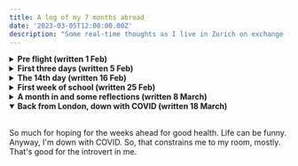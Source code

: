 ```yaml
---
title: A log of my 7 months abroad
date: '2023-03-05T12:00:00.00Z'
description: "Some real-time thoughts as I live in Zurich on exchange (and then work in London in the summer)."
---
```

<details closed>
<summary><b>Pre flight (written 1 Feb)</b></summary>
<br>
In the last month, I've spent so much time trying to meet and spend time with people I care about. Friends, family, extended family. I've typically been incredibly introverted, so this has been quite an... interesting and refreshing experience. In fact, in the last three weeks, my daily routine has basically been lunch with someone, run some errands, dinner with someone, sleep, repeat. This month has also coincided with the Lunar New Year, so I've also visited family and gone to Malaysia to visit my family there. It's been so busy. 

But it's been so good! So many of these friends I've not seen in a while - we're all busy, and myself, every since university has started, I can't say I've really had any lull periods other than this month. So it's been nice to spend time and catch up with many of these friends who I care for very deeply, and spend some time on myself recharging and reflecting. 

And here I am now, on the cusp on another great adventure. I'm kinda nervous, kinda excited. It's 12.53pm as I write this, and I'm more or less packed, set to have dinner with two close friends and then off I am on a flight to Zurich. 

It probably feels like a bigger deal than it is because many of my friends are graduating before I am (they study 4 years, I study 5) and are going abroad for grad school - so for many of them I won't see for maybe a year and a half or so, maybe more. I'm happy and excited for all of these people - they are talented, intelligent and down-to-earth people who will do great things; I'll just miss them, is all. And I think I'll look back on and occasionally miss the simpler times. After all, in year 1 and 2 of university, everyone stayed on campus, hung out regularly, and the greatest worry we had were our grades. 

When I'm back, a lot of things will be different, I think. I'd have completed a semester at ETH, worked at Palantir, most of my friends would be abroad and/or graduated, and I imagine I, too, would have seen some change and growth. I'm equally scared and excited. 

11 more hours till I'm on that plane.

</details>

<details closed>
<summary><b>First three days (written 5 Feb)</b></summary>
<br>
So far, Zurich is: 
- very cold
- very friendly
- very expensive

I like it here. People are nice, public transport is great, I generally feel safe. The city centre is beautiful. 

The last 24 hours have been focused on **buying stuff**, because god, my room was really barebones, and there's so much minute overhead to just living, lol. Been to Ikea and carried a bunch of stuff back, been to a couple supermarkets and done the same, and I'm almost done. Just left with some small quality-of-life purchases like a drying rack. 

Day 1: landed, got a SIM card, rail pass, checked in, bought some groceries, went to ikea, made some friends. 

Day 2: went to the city centre with some friends, spent a ton of time walking around, had sandwich, some famous hot chocolate, saw a cool church and some great views of the river, hit a big supermarket, and cooked my first meal. Made more friends. 

Day 3: chatted with new people over breakfast. Went to the city centre for a tour. Made friends with people on said tour, and spent basically the whole day with them. Went back, made dinner (very bad yakisoba attempt, it's so hard without the right ingredients ._.), had some nice conversations and made more new friends. 

I'm so tired, but so far, so good. I hope I'll continue to make friends and do cool things. Tomorrow, is my first German class. Fingers crossed!
</details>

<details closed>
<summary><b>The 14th day (written 16 Feb)</b></summary>
<br>
As I write this, I have been on Swiss soil for 14 days now. Life is going pretty well - I've settled in quite nicely I think. It's gone by _quick_ though. In the last week or so I've completed German 1 (it's 3 x 2 hours a day, every day) which fulfils the first half of A1 German, climbed my first hill (the Swiss call it a molehill, but to my Singaporean mind the hike was tall), cooked my first rack of lamb for valentine's day (my girlfriend was kind enough to visit me from London), watched my first movie abroad (Swiss tickets are 17 CHF, and they have intermissions!) and got very cold a lot of the time. 

It's been very good, but very exhausting. Moving abroad and setting up a comfortable (if temporary) "home", doing 6 hours of high-intensity language learning daily and packing my schedule to spend time with my girlfriend while she's visiting is pretty tough. Switzerland is beautiful though, and people here are generally very welcoming. And thank god for the fact that most people speak English - I'd have such a tough time otherwise.     

Today in particular, my girlfriend has headed back to London, and I'm alone here. In the coming week, it's a bunch of admin and welcome events, the start of lessons and presumably a bunch of socializing and a return to using my brain after a month-long break. I'm really looking forward to it.

This year feels like it's shaping up to be a pretty good year, and I have a lot of things to look forward to. Fingers crossed next week is a good week, too. 
</details>

<details closed>
<summary><b>First week of school  (written 25 Feb)</b></summary>
<br>
A very quick week of school has passed. The classes have been awesome. They're really hard, generally pretty rigorous and the profs are exceptionally good at explaining stuff. 

Can't help start to feel lonely, though. Moving abroad isn't quite as rosey as it's painted back home, I suppose. The exchange coordinator in our briefing did mention that this tends to happen - you start off all excited because everything is new, at some point get tired and homesick, and then eventually adjust. I suppose I'm trending just like the average person - which gives me some comfort, because I know things will get better :-). 

</details>


<details closed>
<summary><b>A month in and some reflections (written 8 March)</b></summary>
<br>

I entered the country on the 2nd of February. Today, it's a Wednesday, on the 8th of March. I've been meaning to find some time to sit and write, but the semester is starting to get busy. But I have a bit of time today - mostly because I'm sick and decided to take it easy (it's not easy getting better in a cold, dry country), so here I am. 

1. My classes/research: generally, great!

I'm reading four classes this semester: 
* [263-5354-00L  Large Language Models](https://www.vorlesungen.ethz.ch//Vorlesungsverzeichnis/lerneinheit.view?lerneinheitId=171001&semkez=2023S&ansicht=LEHRVERANSTALTUNGEN&lang=en)
* [227-0558-00L  Principles of Distributed Computing](https://disco.ethz.ch/courses/podc/)
* [252-0341-01L  Information Retrieval](https://www.vorlesungen.ethz.ch//Vorlesungsverzeichnis/lerneinheit.view?semkez=2018S&ansicht=LEHRVERANSTALTUNGEN&lerneinheitId=122559&lang=de)
* [363-1000-00L  Financial Economics](https://www.vorlesungen.ethz.ch//lerneinheitPre.do?semkez=2018S&lerneinheitId=119949&lang=en)

Why did I choose these four classes? Well, as a non-German speaking dude, my options at ETH are limited to Masters-level courses that are taught in English, so that limits my pool. I also came to ETH with the explicit goal of challenging myself and taking interesting, hard courses that deepen my knowledge of deep learning/ML engineering and its adjacent fields. The first three courses fit that bill very naturally. 

Why financial economics, then? Well, I ask myself that too. I have absolutely zero interest. It's a practical matter - I'm four economics electives away from completing my second degree in economics. Clearing one abroad helps to reduce my course load when I go home. It is the only map-able economics module I can do here. So, here we are.

But I love the courses generally, and I think I've got an interesting spectrum down. PODC and IR are taught similarly to higher-level bachelor's courses - the course is structured, well thought out and generally it's an information dump, if that makes sense. They teach me new things, I learn new things, I do practice, I take the exam. All fine and dandy. 

LLMs... it's a new course. The lecturer is literally writing the textbook as the course progresses. So that can be a little jarring at times. Add that to the fact that tutorials are also being written as they go, there's... not much structure. And yet, the content is extremely refreshing, and it really does feel like it's on the cutting edge of research - to my knowledge, Ryan's work is one of the first to provide such a comprehensive formal description of language models. So that (in my opinion) makes up for its drawbacks. It's pretty hard and heavy though - it's like 90 pages of proof-heavy readings per week, which can sometimes be unpleasant. 

Financial economics. Not a fan. But I'll get through it. I haven't attended a single lecture, lol. But I'm reasonably certain I can self study, because the lecture slides, textbook chapters and tutorials have been released, and I've been consistent with them. 

I'm also working on a research project with I2R back home (remotely) and in person here with Dr. Ryan's lab. It's a bit busy, but the topics - multimodal engagement detection, and explainable evaluation for large language models - are exciting and tickle my brain. I'm excited to work on them! :-) 

2. Living abroad, more generally: pros, cons, and I think I'm okay with it - just okay

I'm not sure what it's like in other countries - and I suspect it's different because of the relative sizes of other countries - but in Singapore, being able to go abroad seems like a big thing. When someone says that they're going abroad to study or work, they are often met with "wows" and "congratulations". It's some sort of a medium-to-big deal. My peers have faced that, and I too have. A related phenomenon is a general desire to emigrate and leave - you can see it [here](https://hypeandstuff.com/why-i-chose-to-leave-singapore/), [here](https://www.quora.com/Why-do-people-want-to-leave-Singapore) and [here](https://www.reddit.com/r/singapore/comments/p1iz2d/exsingaporean_what_made_you_leave_singapore_i_can/), amongst the many other articles and forum posts about it within the Singapore context. And it's an interesting contrast to what immigrants often think about Singapore, which seems to bounce between the extremes of [authoritarian dystopia](https://www.quora.com/Is-Singapore-an-authoritarian-government) and [a great place](). It's a strange feeling, then, to be on this side of the discussion and experience what it's like to live abroad for a while. 

So far, anyway, I think life is pretty good back home. Not to say that there aren't flaws, and not to say that the relative privilege of my upbringing has not influenced that, but life here is *different*, sometimes in good ways, and sometimes not so much. I love the weather here, how people generally have a greater respect for and focus on living a good life (even if, for example, the financial decisions they make make me squirm), and how people seem to have a wider perspective of the region. I think some of it comes from the rich history and varied geography of the region - Europe is so incredibly heterogeneous, and so much immigration and free movement, I suppose, is bound to create this. I like a lot of these things, and I think Singapore and Singaporeans can do better on a lot of them too.

But there are too, things I like less. So far, they are mostly practical things - safety and social responsibility, the inconvenience that comes with good labour practices (e.g. everything closes on Sunday - everything) and larger spaces. The less practical things, I think they are subjective, and I have my own preferences - some fit better than others to my lifestyle and values. 

I guess this is a bit of an unstructured ramble, but what I'm trying to express is this feeling of being out of place that I suppose all immigrants experience, and this feeling of being ungrounded as I learn about this new environment. And also this feeling of having new, fresh ideas that I think can and arguably should be done back home, as well as feelings of gratitude for how things are back home. I find myself - more often than expected - going "we do it better back home", and that gives me a tiny tingling of pride to be a Singaporean. Kinda like [this article](https://mothership.sg/2023/02/young-singaporeans-living-overseas/) loosely captures. 

A lot of my friends will probably disagree with me - some of them have described their 6 months or 3 years or however long abroad as "the best time of their life" or how x city was the "best city they've ever lived in". But that's fine. My opinion will probably evolve as I get more settled - I have after all only spent about 5 weeks here. 

I have unfortunately fallen sick this week, but I hope next week will be better :D.

1. Travelling is expensive

So far, I've been to Liechtenstein, Bern (Switzerland), and I'm heading to London this weekend to visit my girlfriend. We're also planning trips to Paris, Florence, Naples, and Rome. Maybe it's the penny pincher in me, but god, this hurts my wallet so much. 

I've said this to a lot of people - to me, the "once in a lifetime" perspective to me is a little misconstrued - what's "once in a lifetime" is the opportunity to study at one of the world's top schools, to live abroad, to be independent. I can always come back to Europe. But I suppose it doesn't hurt to see the world a little, even as a tourist.

Well, till the next time I have some time to reflect and log. But I think it's going to be a hectic 6 weeks ahead - lots of studying, lots of research, lots of travel. With a little bit of luck, the weather will be good, I will stay healthy and generally have a good time. 

</details>



<details open>
<summary><b>Back from London, down with COVID (written 18 March) </b></summary>
<br>

So much for hoping for the weeks ahead for good health. Life can be funny. Anyway, I'm down with COVID. So, that constrains me to my room, mostly. That's good for the introvert in me. 

</details>
